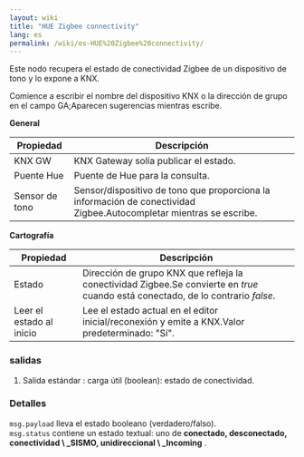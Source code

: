 ```yaml
---
layout: wiki
title: "HUE Zigbee connectivity"
lang: es
permalink: /wiki/es-HUE%20Zigbee%20connectivity/
---
```

Este nodo recupera el estado de conectividad Zigbee de un dispositivo de tono y lo expone a KNX. 

Comience a escribir el nombre del dispositivo KNX o la dirección de grupo en el campo GA;Aparecen sugerencias mientras escribe.

**General**

| Propiedad | Descripción |
|-|-|
|KNX GW |KNX Gateway solía publicar el estado.|
|Puente Hue |Puente de Hue para la consulta.|
|Sensor de tono |Sensor/dispositivo de tono que proporciona la información de conectividad Zigbee.Autocompletar mientras se escribe.|

**Cartografía**

| Propiedad | Descripción |
|-|-|
|Estado |Dirección de grupo KNX que refleja la conectividad Zigbee.Se convierte en _true_ cuando está conectado, de lo contrario _false_.|
|Leer el estado al inicio |Lee el estado actual en el editor inicial/reconexión y emite a KNX.Valor predeterminado: "Sí".|

### salidas

1. Salida estándar
: carga útil (boolean): estado de conectividad.

### Detalles

`msg.payload` lleva el estado booleano (verdadero/falso). \
`msg.status` contiene un estado textual: uno de **conectado, desconectado, conectividad \ _SISMO, unidireccional \ _Incoming** .
